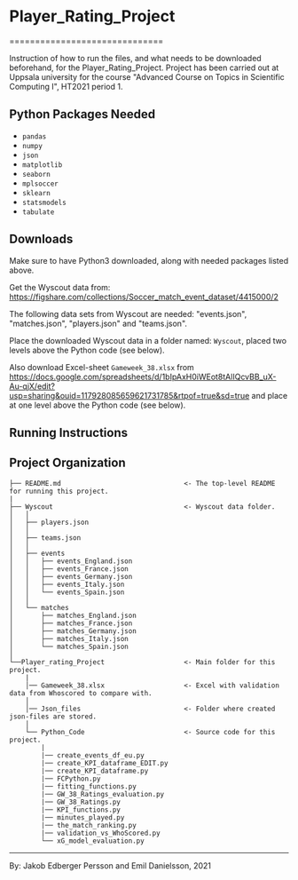 # Player_Rating_Project
==============================

Instruction of how to run the files, and what needs to be downloaded beforehand, for the Player_Rating_Project. Project has been carried out at Uppsala university for the course "Advanced Course on Topics in Scientific Computing I", HT2021 period 1.

Python Packages Needed
------------
- `pandas`
- `numpy`
- `json`
- `matplotlib`
- `seaborn`
- `mplsoccer`
- `sklearn`
- `statsmodels`
- `tabulate`

Downloads
------------
Make sure to have Python3 downloaded, along with needed packages listed above.

Get the Wyscout data from: https://figshare.com/collections/Soccer_match_event_dataset/4415000/2 

The following data sets from Wyscout are needed: "events.json", "matches.json", "players.json" and "teams.json".

Place the downloaded Wyscout data in a folder named: `Wyscout`, placed two levels above the Python code (see below).

Also download Excel-sheet `Gameweek_38.xlsx` from https://docs.google.com/spreadsheets/d/1bIpAxH0iWEot8tAlIQcvBB_uX-Au-qjX/edit?usp=sharing&ouid=117928085659621731785&rtpof=true&sd=true and place at one level above the Python code (see below).

Running Instructions
------------



Project Organization
------------

    ├── README.md                               <- The top-level README for running this project.
    |
    ├── Wyscout                                 <- Wyscout data folder.
    │   │
    │   ├── players.json
    │   │
    │   ├── teams.json  
    │   │
    │   ├── events            
    │   │   ├── events_England.json
    │   │   ├── events_France.json
    │   │   ├── events_Germany.json
    │   │   ├── events_Italy.json
    │   │   └── events_Spain.json
    │   │
    │   └── matches            
    │       ├── matches_England.json
    │       ├── matches_France.json
    │       ├── matches_Germany.json
    │       ├── matches_Italy.json
    │       └── matches_Spain.json
    │
    └──Player_rating_Project                    <- Main folder for this project.
        |
        │── Gameweek_38.xlsx                    <- Excel with validation data from Whoscored to compare with.
        │
        │── Json_files                          <- Folder where created json-files are stored.
        │
        └── Python_Code                         <- Source code for this project.
            |
            |── create_events_df_eu.py
            |── create_KPI_dataframe_EDIT.py
            |── create_KPI_dataframe.py
            |── FCPython.py
            |── fitting_functions.py
            |── GW_38_Ratings_evaluation.py
            |── GW_38_Ratings.py
            |── KPI_functions.py
            |── minutes_played.py
            |── the_match_ranking.py
            |── validation_vs_WhoScored.py
            └── xG_model_evaluation.py

--------

By: Jakob Edberger Persson and Emil Danielsson, 2021
